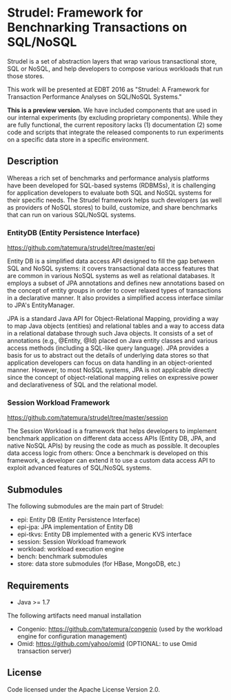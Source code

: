 Strudel: Framework for Benchnarking Transactions on SQL/NoSQL
================================
Strudel is a set of abstraction layers that wrap various
transactional store, SQL or NoSQL, and help developers
to compose various workloads that run those stores.

This work will be presented at EDBT 2016 as
"Strudel: A Framework for Transaction Performance Analyses on SQL/NoSQL Systems."

**This is a preview version.**
We have included components that are
used in our internal experiments (by excluding proprietary components).
While they are fully functional, the current repository lacks (1) documentation
(2) some code and scripts that integrate the released components to
run experiments on a specific data store in a specific environment.

Description
-----------
Whereas a rich set of benchmarks and performance analysis platforms have
been developed for SQL-based systems (RDBMSs), it is challenging
for application developers to evaluate both SQL and NoSQL systems
for their specific needs. The Strudel framework helps such developers (as well as providers
of NoSQL stores) to build, customize, and share benchmarks that can
run on various SQL/NoSQL systems.


### EntityDB (Entity Persistence Interface)
https://github.com/tatemura/strudel/tree/master/epi

Entity DB is a simplified data access API designed to fill the gap between
SQL and NoSQL systems: it covers transactional
data access features that are common in various NoSQL systems as
well as relational databases.
It employs a subset of JPA annotations and defines new annotations
based on the concept of entity groups in order to cover  relaxed types of transactions
in a declarative manner.
It also provides a simplified access interface similar to JPA's EntityManager.

JPA is a standard Java API for Object-Relational Mapping, providing
a way to map Java objects (entities) and relational tables and a way
to access data in a relational database through such Java objects.
It consists of a set of annotations (e.g., @Entity, @Id) placed on Java entity
classes and various access methods (including a SQL-like query language).
JPA provides a basis for us to abstract out the details of underlying
data stores so that application developers can focus
on data handling in an object-oriented manner. However,
to most NoSQL systems, JPA is not applicable directly since the
concept of object-relational mapping relies on
expressive power and declarativeness of SQL and the relational model.

### Session Workload Framework
https://github.com/tatemura/strudel/tree/master/session

The Session Workload is a framework that helps developers to
implement benchmark application on different data access APIs (Entity DB, JPA, and
native NoSQL APIs) by reusing the code as much as possible.
It decouples data access logic from others:
Once a benchmark is developed on this framework, a developer can extend it
to use a custom data access API to exploit advanced features of SQL/NoSQL systems.

Submodules
----------
The following submodules are the main part of Strudel:
- epi: Entity DB (Entity Persistence Interface)
- epi-jpa: JPA implementation of Entity DB
- epi-tkvs: Entity DB implemented with a generic KVS interface
- session: Session Workload framework
- workload: workload execution engine
- bench: benchmark submodules
- store: data store submodules (for HBase, MongoDB, etc.)

Requirements
------------
- Java >= 1.7

The following artifacts need manual installation
- Congenio: https://github.com/tatemura/congenio (used by the workload engine
for configuration management)
- Omid: https://github.com/yahoo/omid (OPTIONAL: to use Omid transaction server)

License
-------
Code licensed under the Apache License Version 2.0.
